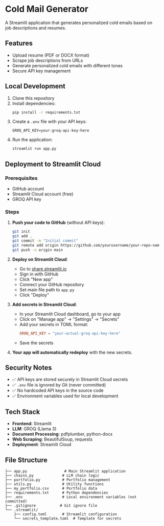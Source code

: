 # Cold Mail Generator

A Streamlit application that generates personalized cold emails based on job descriptions and resumes.

## Features

- Upload resume (PDF or DOCX format)
- Scrape job descriptions from URLs
- Generate personalized cold emails with different tones
- Secure API key management

## Local Development

1. Clone this repository
2. Install dependencies:
   ```bash
   pip install -r requirements.txt
   ```
3. Create a `.env` file with your API keys:
   ```
   GROQ_API_KEY=your-groq-api-key-here
   ```
4. Run the application:
   ```bash
   streamlit run app.py
   ```

## Deployment to Streamlit Cloud

### Prerequisites
- GitHub account
- Streamlit Cloud account (free)
- GROQ API key

### Steps

1. **Push your code to GitHub** (without API keys):
   ```bash
   git init
   git add .
   git commit -m "Initial commit"
   git remote add origin https://github.com/yourusername/your-repo-name.git
   git push -u origin main
   ```

2. **Deploy on Streamlit Cloud**:
   - Go to [share.streamlit.io](https://share.streamlit.io)
   - Sign in with GitHub
   - Click "New app"
   - Connect your GitHub repository
   - Set main file path to `app.py`
   - Click "Deploy"

3. **Add secrets in Streamlit Cloud**:
   - In your Streamlit Cloud dashboard, go to your app
   - Click on "Manage app" → "Settings" → "Secrets"
   - Add your secrets in TOML format:
     ```toml
     GROQ_API_KEY = "your-actual-groq-api-key-here"
     ```
   - Save the secrets

4. **Your app will automatically redeploy** with the new secrets.

## Security Notes

- ✅ API keys are stored securely in Streamlit Cloud secrets
- ✅ `.env` file is ignored by Git (never committed)
- ✅ No hardcoded API keys in the source code
- ✅ Environment variables used for local development

## Tech Stack

- **Frontend**: Streamlit
- **LLM**: GROQ (Llama 3)
- **Document Processing**: pdfplumber, python-docx
- **Web Scraping**: BeautifulSoup, requests
- **Deployment**: Streamlit Cloud

## File Structure

```
├── app.py                 # Main Streamlit application
├── chains.py             # LLM chain logic
├── portfolio.py          # Portfolio management
├── utils.py              # Utility functions
├── my_portfolio.csv      # Portfolio data
├── requirements.txt      # Python dependencies
├── .env                  # Local environment variables (not committed)
├── .gitignore           # Git ignore file
└── .streamlit/
    ├── config.toml       # Streamlit configuration
    └── secrets_template.toml  # Template for secrets
```
